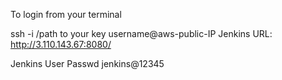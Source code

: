 To login from your terminal

ssh -i /path to your key username@aws-public-IP
Jenkins URL:
http://3.110.143.67:8080/

Jenkins User Passwd
jenkins@12345
